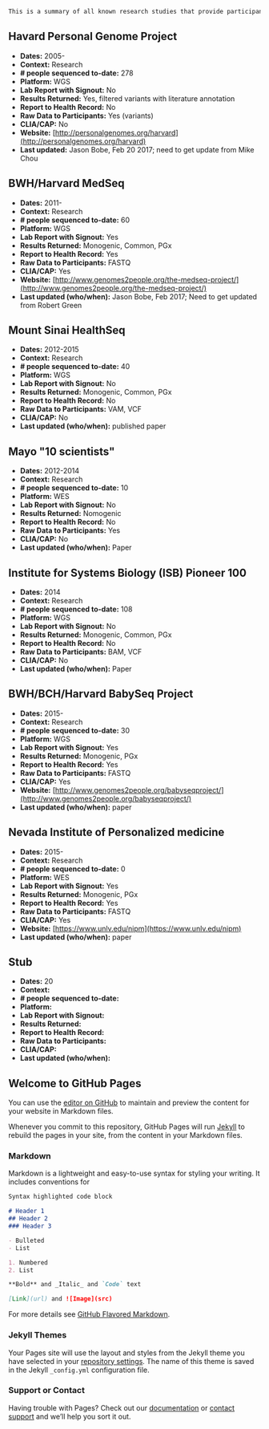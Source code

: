 
```markdown
This is a summary of all known research studies that provide participants with access to raw genome data.
```


## Havard Personal Genome Project
- **Dates:** 2005-
- **Context:** Research
- **# people sequenced to-date:** 278
- **Platform:** WGS
- **Lab Report with Signout:** No
- **Results Returned:** Yes, filtered variants with literature annotation
- **Report to Health Record:** No
- **Raw Data to Participants:** Yes (variants)
- **CLIA/CAP:** No
- **Website:** [http://personalgenomes.org/harvard](http://personalgenomes.org/harvard)
- **Last updated:** Jason Bobe, Feb 20 2017; need to get update from Mike Chou


## BWH/Harvard MedSeq
- **Dates:** 2011-
- **Context:** Research
- **# people sequenced to-date:** 60 
- **Platform:** WGS
- **Lab Report with Signout:** Yes 
- **Results Returned:** Monogenic, Common, PGx
- **Report to Health Record:** Yes
- **Raw Data to Participants:** FASTQ
- **CLIA/CAP:** Yes
- **Website:** [http://www.genomes2people.org/the-medseq-project/](http://www.genomes2people.org/the-medseq-project/)
- **Last updated (who/when):** Jason Bobe, Feb 2017; Need to get updated from Robert Green


## Mount Sinai HealthSeq
- **Dates:** 2012-2015
- **Context:** Research
- **# people sequenced to-date:** 40 
- **Platform:** WGS
- **Lab Report with Signout:** No 
- **Results Returned:** Monogenic, Common, PGx
- **Report to Health Record:** No
- **Raw Data to Participants:** VAM, VCF
- **CLIA/CAP:** No
- **Last updated (who/when):** published paper

## Mayo "10 scientists"
- **Dates:** 2012-2014
- **Context:** Research
- **# people sequenced to-date:** 10 
- **Platform:** WES
- **Lab Report with Signout:** No
- **Results Returned:** Nomogenic
- **Report to Health Record:** No
- **Raw Data to Participants:** Yes
- **CLIA/CAP:** No
- **Last updated (who/when):** Paper

## Institute for Systems Biology (ISB) Pioneer 100
- **Dates:** 2014
- **Context:** Research
- **# people sequenced to-date:** 108 
- **Platform:** WGS
- **Lab Report with Signout:** No 
- **Results Returned:** Monogenic, Common, PGx
- **Report to Health Record:** No
- **Raw Data to Participants:** BAM, VCF
- **CLIA/CAP:** No
- **Last updated (who/when):** Paper

## BWH/BCH/Harvard BabySeq Project
- **Dates:** 2015-
- **Context:** Research
- **# people sequenced to-date:** 30 
- **Platform:** WGS
- **Lab Report with Signout:** Yes 
- **Results Returned:** Monogenic, PGx
- **Report to Health Record:** Yes
- **Raw Data to Participants:** FASTQ
- **CLIA/CAP:** Yes
- **Website:** [http://www.genomes2people.org/babyseqproject/](http://www.genomes2people.org/babyseqproject/)
- **Last updated (who/when):** paper

## Nevada Institute of Personalized medicine
- **Dates:** 2015-
- **Context:** Research
- **# people sequenced to-date:** 0 
- **Platform:** WES
- **Lab Report with Signout:** Yes 
- **Results Returned:** Monogenic, PGx
- **Report to Health Record:** Yes
- **Raw Data to Participants:** FASTQ
- **CLIA/CAP:** Yes
- **Website:** [https://www.unlv.edu/nipm](https://www.unlv.edu/nipm)
- **Last updated (who/when):** paper

## Stub
- **Dates:** 20
- **Context:** 
- **# people sequenced to-date:** 
- **Platform:** 
- **Lab Report with Signout:** 
- **Results Returned:** 
- **Report to Health Record:** 
- **Raw Data to Participants:** 
- **CLIA/CAP:** 
- **Last updated (who/when):** 




## Welcome to GitHub Pages

You can use the [editor on GitHub](https://github.com/jasonbobe/sharing-genome-studies/edit/master/README.md) to maintain and preview the content for your website in Markdown files.

Whenever you commit to this repository, GitHub Pages will run [Jekyll](https://jekyllrb.com/) to rebuild the pages in your site, from the content in your Markdown files.

### Markdown

Markdown is a lightweight and easy-to-use syntax for styling your writing. It includes conventions for

```markdown
Syntax highlighted code block

# Header 1
## Header 2
### Header 3

- Bulleted
- List

1. Numbered
2. List

**Bold** and _Italic_ and `Code` text

[Link](url) and ![Image](src)
```

For more details see [GitHub Flavored Markdown](https://guides.github.com/features/mastering-markdown/).

### Jekyll Themes

Your Pages site will use the layout and styles from the Jekyll theme you have selected in your [repository settings](https://github.com/jasonbobe/sharing-genome-studies/settings). The name of this theme is saved in the Jekyll `_config.yml` configuration file.

### Support or Contact

Having trouble with Pages? Check out our [documentation](https://help.github.com/categories/github-pages-basics/) or [contact support](https://github.com/contact) and we’ll help you sort it out.
